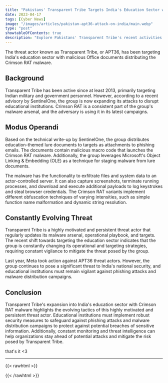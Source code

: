 ```yaml
---
title: "Pakistans' Transparent Tribe Targets India's Education Sector with Crimson RAT"
date: 2023-04-17
tags: [Cyber News]
image: "/images/articles/pakistan-apt36-attack-on-india/main.webp"
type: "post"
showtableOfContents: true
description: "Explore Pakistans' Transparent Tribe's recent activities targeting Indian education with Crimson RAT malware and their constantly evolving strategies."
---
```


The threat actor known as Transparent Tribe, or APT36, has been targeting India's education sector with malicious Office documents distributing the Crimson RAT malware.

## Background
Transparent Tribe has been active since at least 2013, primarily targeting Indian military and government personnel. However, according to a recent advisory by SentinelOne, the group is now expanding its attacks to disrupt educational institutions. Crimson RAT is a consistent part of the group's malware arsenal, and the adversary is using it in its latest campaigns.

## Modus Operandi
Based on the technical write-up by SentinelOne, the group distributes education-themed lure documents to targets as attachments to phishing emails. The documents contain malicious macro code that launches the Crimson RAT malware. Additionally, the group leverages Microsoft's Object Linking & Embedding (OLE) as a technique for staging malware from lure documents.

The malware has the functionality to exfiltrate files and system data to an actor-controlled server. It can also capture screenshots, terminate running processes, and download and execute additional payloads to log keystrokes and steal browser credentials. The Crimson RAT variants implement different obfuscation techniques of varying intensities, such as simple function name malformation and dynamic string resolution.

## Constantly Evolving Threat
Transparent Tribe is a highly motivated and persistent threat actor that regularly updates its malware arsenal, operational playbook, and targets. The recent shift towards targeting the education sector indicates that the group is constantly changing its operational and targeting strategies, requiring constant vigilance to mitigate the threat posed by the group.

Last year, Meta took action against APT36 threat actors. However, the group continues to pose a significant threat to India's national security, and educational institutions must remain vigilant against phishing attacks and malware distribution campaigns.

## Conclusion
Transparent Tribe's expansion into India's education sector with Crimson RAT malware highlights the evolving tactics of this highly motivated and persistent threat actor. Educational institutions must implement robust security measures to safeguard against phishing attacks and malware distribution campaigns to protect against potential breaches of sensitive information. Additionally, constant monitoring and threat intelligence can help organizations stay ahead of potential attacks and mitigate the risk posed by Transparent Tribe.



that's it <3

---

{{< rawhtml >}} 
<script src="https://utteranc.es/client.js"
        repo="mansoorbarri/website"
        issue-term="title"
        theme="github-light"
        crossorigin="anonymous"
        async>
</script>
{{< /rawhtml >}}